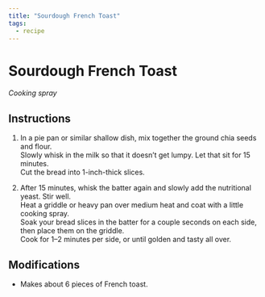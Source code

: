 ```yaml
---
title: "Sourdough French Toast"
tags:
  - recipe
---
```


# Sourdough French Toast

*Cooking spray*

## Instructions

1. In a pie pan or similar shallow dish, mix together the ground chia seeds and flour.  
   Slowly whisk in the milk so that it doesn’t get lumpy. Let that sit for 15 minutes.  
   Cut the bread into 1-inch-thick slices.

2. After 15 minutes, whisk the batter again and slowly add the nutritional yeast. Stir well.  
   Heat a griddle or heavy pan over medium heat and coat with a little cooking spray.  
   Soak your bread slices in the batter for a couple seconds on each side, then place them on the griddle.  
   Cook for 1–2 minutes per side, or until golden and tasty all over.

## Modifications

- Makes about 6 pieces of French toast.

